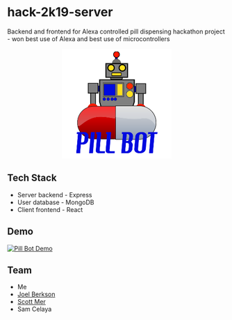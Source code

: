# hack-2k19-server

Backend and frontend for Alexa controlled pill dispensing hackathon project - won best use of Alexa and best use of microcontrollers

<p align="center">
    <img src="https://raw.githubusercontent.com/chrisdruta/hack-2k19-server/master/client/src/logo_v1.png" width="50%">
</p>

## Tech Stack

* Server backend - Express
* User database - MongoDB
* Client frontend - React

## Demo

[![Pill Bot Demo](https://i.imgur.com/mGkHiGA.jpg)](https://youtu.be/iWWUu2R69qc "Everything Is AWESOME")

## Team

* Me
* [Joel Berkson](https://github.com/jdberkson)
* [Scott Mer](https://github.com/scott-mer)
* Sam Celaya
